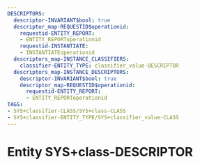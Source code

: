```yaml
---
DESCRIPTORS:
  descriptor-INVARIANT$bool: true
  descriptor_map-REQUESTID$operationid:
    requestid-ENTITY_REPORT:
    - ENTITY_REPORToperationid
    requestid-INSTANTIATE:
    - INSTANTIATEoperationid
  descriptors_map-INSTANCE_CLASSIFIERS:
    classifier-ENTITY_TYPE: classifier_value-DESCRIPTOR
  descriptors_map-INSTANCE_DESCRIPTORS:
    descriptor-INVARIANT$bool: true
    descriptor_map-REQUESTID$operationid:
      requestid-ENTITY_REPORT:
      - ENTITY_REPORToperationid
TAGS:
- SYS+classifier-CLASS/SYS+class-CLASS
- SYS+classifier-ENTITY_TYPE/SYS+classifier_value-CLASS
---
```

# Entity SYS+class-DESCRIPTOR

